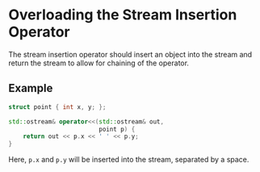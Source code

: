 # Overloading the Stream Insertion Operator

The stream insertion operator should insert an object into the stream
and return the stream to allow for chaining of the operator.

## Example
```cpp
struct point { int x, y; };

std::ostream& operator<<(std::ostream& out,
                         point p) {
    return out << p.x << ' ' << p.y;
}
```
Here, `p.x` and `p.y` will be inserted into the stream, separated by a space.